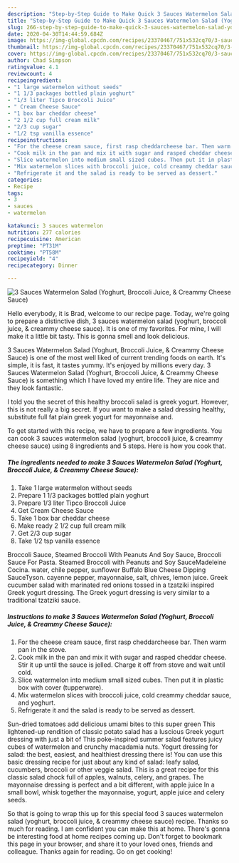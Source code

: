 ```yaml
---
description: "Step-by-Step Guide to Make Quick 3 Sauces Watermelon Salad (Yoghurt, Broccoli Juice, &amp;amp; Creammy Cheese Sauce)"
title: "Step-by-Step Guide to Make Quick 3 Sauces Watermelon Salad (Yoghurt, Broccoli Juice, &amp;amp; Creammy Cheese Sauce)"
slug: 266-step-by-step-guide-to-make-quick-3-sauces-watermelon-salad-yoghurt-broccoli-juice-and-amp-creammy-cheese-sauce
date: 2020-04-30T14:44:59.684Z
image: https://img-global.cpcdn.com/recipes/23370467/751x532cq70/3-sauces-watermelon-salad-yoghurt-broccoli-juice-creammy-cheese-sauce-recipe-main-photo.jpg
thumbnail: https://img-global.cpcdn.com/recipes/23370467/751x532cq70/3-sauces-watermelon-salad-yoghurt-broccoli-juice-creammy-cheese-sauce-recipe-main-photo.jpg
cover: https://img-global.cpcdn.com/recipes/23370467/751x532cq70/3-sauces-watermelon-salad-yoghurt-broccoli-juice-creammy-cheese-sauce-recipe-main-photo.jpg
author: Chad Simpson
ratingvalue: 4.1
reviewcount: 4
recipeingredient:
- "1 large watermelon without seeds"
- "1 1/3 packages bottled plain yoghurt"
- "1/3 liter Tipco Broccoli Juice"
- " Cream Cheese Sauce"
- "1 box bar cheddar cheese"
- "2 1/2 cup full cream milk"
- "2/3 cup sugar"
- "1/2 tsp vanilla essence"
recipeinstructions:
- "For the cheese cream sauce, first rasp cheddarcheese bar. Then warm pan in the stove."
- "Cook milk in the pan and mix it with sugar and rasped cheddar cheese. Stir it up until the sauce is jelled. Charge it off from stove and wait until cold."
- "Slice watermelon into medium small sized cubes. Then put it in plastic box with cover (tupperware)."
- "Mix watermelon slices with broccoli juice, cold creammy cheddar sauce, and yoghurt."
- "Refrigerate it and the salad is ready to be served as dessert."
categories:
- Recipe
tags:
- 3
- sauces
- watermelon

katakunci: 3 sauces watermelon 
nutrition: 277 calories
recipecuisine: American
preptime: "PT31M"
cooktime: "PT58M"
recipeyield: "4"
recipecategory: Dinner

---
```



![3 Sauces Watermelon Salad (Yoghurt, Broccoli Juice, &amp; Creammy Cheese Sauce)](https://img-global.cpcdn.com/recipes/23370467/751x532cq70/3-sauces-watermelon-salad-yoghurt-broccoli-juice-creammy-cheese-sauce-recipe-main-photo.jpg)

Hello everybody, it is Brad, welcome to our recipe page. Today, we're going to prepare a distinctive dish, 3 sauces watermelon salad (yoghurt, broccoli juice, &amp; creammy cheese sauce). It is one of my favorites. For mine, I will make it a little bit tasty. This is gonna smell and look delicious.

3 Sauces Watermelon Salad (Yoghurt, Broccoli Juice, &amp; Creammy Cheese Sauce) is one of the most well liked of current trending foods on earth. It's simple, it is fast, it tastes yummy. It's enjoyed by millions every day. 3 Sauces Watermelon Salad (Yoghurt, Broccoli Juice, &amp; Creammy Cheese Sauce) is something which I have loved my entire life. They are nice and they look fantastic.

I told you the secret of this healthy broccoli salad is greek yogurt. However, this is not really a big secret. If you want to make a salad dressing healthy, substitute full fat plain greek yogurt for mayonnaise and.


To get started with this recipe, we have to prepare a few ingredients. You can cook 3 sauces watermelon salad (yoghurt, broccoli juice, &amp; creammy cheese sauce) using 8 ingredients and 5 steps. Here is how you cook that.

<!--inarticleads1-->

##### The ingredients needed to make 3 Sauces Watermelon Salad (Yoghurt, Broccoli Juice, &amp; Creammy Cheese Sauce):

1. Take 1 large watermelon without seeds
1. Prepare 1 1/3 packages bottled plain yoghurt
1. Prepare 1/3 liter Tipco Broccoli Juice
1. Get  Cream Cheese Sauce
1. Take 1 box bar cheddar cheese
1. Make ready 2 1/2 cup full cream milk
1. Get 2/3 cup sugar
1. Take 1/2 tsp vanilla essence


Broccoli Sauce, Steamed Broccoli With Peanuts And Soy Sauce, Broccoli Sauce For Pasta. Steamed Broccoli with Peanuts and Soy SauceMadeleine Cocina. water, chile pepper, sunflower Buffalo Blue Cheese Dipping SauceTyson. cayenne pepper, mayonnaise, salt, chives, lemon juice. Greek cucumber salad with marinated red onions tossed in a tzatziki inspired Greek yogurt dressing. The Greek yogurt dressing is very similar to a traditional tzatziki sauce. 

<!--inarticleads2-->

##### Instructions to make 3 Sauces Watermelon Salad (Yoghurt, Broccoli Juice, &amp; Creammy Cheese Sauce):

1. For the cheese cream sauce, first rasp cheddarcheese bar. Then warm pan in the stove.
1. Cook milk in the pan and mix it with sugar and rasped cheddar cheese. Stir it up until the sauce is jelled. Charge it off from stove and wait until cold.
1. Slice watermelon into medium small sized cubes. Then put it in plastic box with cover (tupperware).
1. Mix watermelon slices with broccoli juice, cold creammy cheddar sauce, and yoghurt.
1. Refrigerate it and the salad is ready to be served as dessert.


Sun-dried tomatoes add delicious umami bites to this super green This lightened-up rendition of classic potato salad has a luscious Greek yogurt dressing with just a bit of This poke-inspired summer salad features juicy cubes of watermelon and crunchy macadamia nuts. Yogurt dressing for salad: the best, easiest, and healthiest dressing there is! You can use this basic dressing recipe for just about any kind of salad: leafy salad, cucumbers, broccoli or other veggie salad. This is a great recipe for this classic salad chock full of apples, walnuts, celery, and grapes. The mayonnaise dressing is perfect and a bit different, with apple juice In a small bowl, whisk together the mayonnaise, yogurt, apple juice and celery seeds. 

So that is going to wrap this up for this special food 3 sauces watermelon salad (yoghurt, broccoli juice, &amp; creammy cheese sauce) recipe. Thanks so much for reading. I am confident you can make this at home. There's gonna be interesting food at home recipes coming up. Don't forget to bookmark this page in your browser, and share it to your loved ones, friends and colleague. Thanks again for reading. Go on get cooking!

